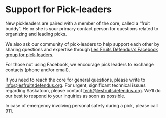# Support for Pick-leaders

New pickleaders are paired with a member of the core, called a “fruit buddy”. He or she is your primary contact person for questions related to organizing and leading picks.

We also ask our community of pick-leaders to help support each other by sharing questions and expertise through [Les Fruits Défendus’s Facebook group for pick-leaders](https://www.facebook.com/groups/1915569122052107/).

For those not using Facebook, we encourage pick leaders to exchange contacts (phone and/or email).

If you need to reach the core for general questions, please write to [info@lesfruitsdefendus.org](mailto:info@lesfruitsdefendus.org). For urgent, significant technical issues regarding Saskatoon, please contact [tech@lesfruitsdefendus.org](mailto:tech@lesfruitsdefendus.org). We’ll do our best to respond to your inquiries as soon as possible.

In case of emergency involving personal safety during a pick, please call 911.
